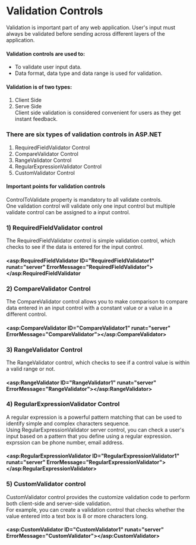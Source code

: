 # Validation Controls      <br/>

Validation is important part of any web application. User's input must always be validated before sending across different layers of the application.

#### Validation controls are used to:<br/>
- To validate user input data.
- Data format, data type and data range is used for validation.

#### Validation is of two types:<br/>
 1. Client Side
2. Serve Side<br/>
Client side validation is considered convenient for users as they get instant feedback.<br/>

### There are six types of validation controls in ASP.NET 
1) RequiredFieldValidator Control
2) CompareValidator Control
3) RangeValidator Control
4) RegularExpressionValidator Control
5) CustomValidator Control


#### Important points for validation controls<br/>
ControlToValidate property is mandatory to all validate controls.<br/>
One validation control will validate only one input control but multiple validate control can be assigned to a input control.


### 1) RequiredFieldValidator control

The RequiredFieldValidator control is simple validation control, which checks to see if the data is entered for the input control.<br/>
#### <asp:RequiredFieldValidator ID="RequiredFieldValidator1" runat="server" ErrorMessage="RequiredFieldValidator"></asp:RequiredFieldValidator

### 2) CompareValidator Control
 
The CompareValidator control allows you to make comparison to compare data entered in an input control with a constant value or a value in a different control.<br/>
#### <asp:CompareValidator ID="CompareValidator1" runat="server" ErrorMessage="CompareValidator"></asp:CompareValidator>

### 3) RangeValidator Control
 
The RangeValidator control, which checks to see if a control value is within a valid range or not.<br/>
#### <asp:RangeValidator ID="RangeValidator1" runat="server" ErrorMessage="RangeValidator"></asp:RangeValidator>

### 4) RegularExpressionValidator Control
 
A regular expression is a powerful pattern matching  that can be used to identify simple and complex characters sequence.<br/>
Using RegularExpressionValidator server control, you can check a user's input based on a pattern that you define using a regular expression.<br/>
 exprssion can be phone number, email address.<br/>
#### <asp:RegularExpressionValidator ID="RegularExpressionValidator1" runat="server" ErrorMessage="RegularExpressionValidator"></asp:RegularExpressionValidator>
 
 ### 5) CustomValidator control
 CustomValidator control provides the customize validation code to perform both client-side and server-side validation. <br/>
 For example, you can create a validation control that checks whether the value entered into a text box is 8 or more characters long.<br/> 
#### <asp:CustomValidator ID="CustomValidator1" runat="server" ErrorMessage="CustomValidator"></asp:CustomValidator>
 
